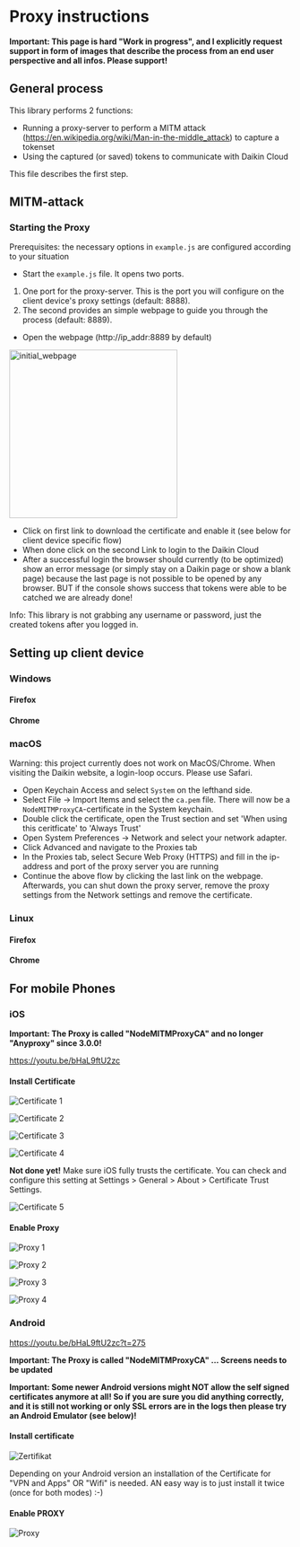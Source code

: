 # Proxy instructions

**Important: This page is hard "Work in progress", and I explicitly request support in form of images that describe the process from an end user perspective and all infos. Please support!**

## General process

This library performs 2 functions:
* Running a proxy-server to perform a MITM attack (https://en.wikipedia.org/wiki/Man-in-the-middle_attack) to capture a tokenset
* Using the captured (or saved) tokens to communicate with Daikin Cloud

This file describes the first step.

## MITM-attack
### Starting the Proxy 
Prerequisites: the necessary options in `example.js` are configured according to your situation

* Start the `example.js` file. It opens two ports. 
1. One port for the proxy-server. This is the port you will configure on the client device's proxy settings (default: 8888).
1. The second provides an simple webpage to guide you through the process (default: 8889).
* Open the  webpage (http://ip_addr:8889 by default)
<img width="300" alt="initial_webpage" src="https://user-images.githubusercontent.com/65073191/124582164-0fe0b000-de52-11eb-8dad-8dec4db7b0e5.png">

* Click on first link to download the certificate and enable it (see below for client device specific flow)
* When done click on the second Link to login to the Daikin Cloud
* After a successful login the browser should currently (to be optimized) show an error message (or simply stay on a Daikin page or show a blank page) because the last page is not possible to be opened by any browser. BUT if the console shows success that tokens were able to be catched we are already done!

Info: This library is not grabbing any username or password, just the created tokens after you logged in.

## Setting up client device

### Windows

#### Firefox

#### Chrome

### macOS
  
  Warning: this project currently does not work on MacOS/Chrome. When visiting the Daikin website, a login-loop occurs. Please use Safari.

* Open Keychain Access and select `System` on the lefthand side.
* Select File -> Import Items and select the `ca.pem` file. There will now be a `NodeMITMProxyCA`-certificate in the System keychain.
* Double click the certificate, open the Trust section and set 'When using this ceritficate' to 'Always Trust'
* Open System Preferences -> Network and select your network adapter.
* Click Advanced and navigate to the Proxies tab
* In the Proxies tab, select Secure Web Proxy (HTTPS) and fill in the ip-address and port of the proxy server you are running
* Continue the above flow by clicking the last link on the webpage. Afterwards, you can shut down the proxy server, remove the proxy settings from the Network settings and remove the certificate.
  
### Linux

#### Firefox

#### Chrome

## For mobile Phones

### iOS

**Important: The Proxy is called "NodeMITMProxyCA" and no longer "Anyproxy" since 3.0.0!**

https://youtu.be/bHaL9ftU2zc

#### Install Certificate
![Certificate 1](img/ios_Zertifikat_1.jpg)

![Certificate 2](img/ios_Zertifikat_2.jpg)

![Certificate 3](img/ios_Zertifikat_3.jpg)

![Certificate 4](img/ios_Zertifikat_4.jpg)

**Not done yet!** Make sure iOS fully trusts the certificate. 
You can check and configure this setting at Settings > General > About > Certificate Trust Settings.

![Certificate 5](img/ios_Zertifikat_5.jpg)


#### Enable Proxy
![Proxy 1](img/ios_Proxy_1.jpg)

![Proxy 2](img/ios_Proxy_2.jpg)

![Proxy 3](img/ios_Proxy_3.jpg)

![Proxy 4](img/ios_Proxy_4.jpg)

### Android

https://youtu.be/bHaL9ftU2zc?t=275

**Important: The Proxy is called "NodeMITMProxyCA" ... Screens needs to be updated**

**Important: Some newer Android versions might NOT allow the self signed certificates anymore at all! So if you are sure you did anything correctly, and it is still not working or only SSL errors are in the logs then please try an Android Emulator (see below)!**

#### Install certificate

![Zertifikat](img/Android-Zertifikat.jpg)

Depending on your Android version an installation of the Certificate for "VPN and Apps" OR "Wifi" is needed. AN easy way is to just install it twice (once for both modes) :-)

#### Enable PROXY

![Proxy](img/Android-Proxy.jpg)
